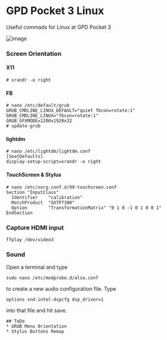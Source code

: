# GPD Pocket 3 Linux
Useful commads for Linux at GPD Pocket 3

![image](https://nwzimg.wezhan.net/contents/sitefiles3601/18006016/images/5214381.png)

### Screen Orientation
#### X11
```
# xrandr -o right
```
#### FB
```
# nano /etc/default/grub
GRUB_CMDLINE_LINUX_DEFAULT="quiet fbcon=rotate:1"
GRUB_CMDLINE_LINUX="fbcon=rotate:1"
GRUB_GFXMODE=1200x1920x32
# update-grub
```
#### lightdm
```
# nano /etc/lightdm/lightdm.conf
[SeatDefaults]
display-setup-script=xrandr -o right
```
#### TouchScreen & Stylus
```
# nano /etc/xorg.conf.d/99-touchsreen.conf
Section "InputClass"
  Identifier    "calibration"
  MatchProduct  "GXTP7380"
  Option        "TransformationMatrix" "0 1 0 -1 0 1 0 0 1"
EndSection
```

### Capture HDMI input
```
ffplay /dev/video3
```

### Sound 

Open a terminal and type 
```
sudo nano /etc/modprobe.d/alsa.conf
```
to create a new audio configuration file.
Type 
```
options snd-intel-dspcfg dsp_driver=1
```
into that file and hit save.
```
## ToDo
* GRUB Menu Orientation
* Stylus Buttons Remap
